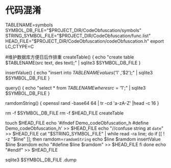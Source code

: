 # 代码混淆
TABLENAME=symbols
SYMBOL_DB_FILE="$PROJECT_DIR/CodeObfuscation/symbols"
STRING_SYMBOL_FILE="$PROJECT_DIR/CodeObfuscation/func.list"
HEAD_FILE="$PROJECT_DIR/CodeObfuscation/codeObfuscation.h"
export LC_CTYPE=C

#维护数据库方便日后作排重
createTable()
{
echo "create table $TABLENAME(src text, des text);" | sqlite3 $SYMBOL_DB_FILE
}

insertValue()
{
echo "insert into $TABLENAME values('$1' ,'$2');" | sqlite3 $SYMBOL_DB_FILE
}

query()
{
echo "select * from $TABLENAME where src='$1';" | sqlite3 $SYMBOL_DB_FILE
}

ramdomString()
{
openssl rand -base64 64 | tr -cd 'a-zA-Z' |head -c 16
}

rm -f $SYMBOL_DB_FILE
rm -f $HEAD_FILE
createTable

touch $HEAD_FILE
echo '#ifndef Demo_codeObfuscation_h
#define Demo_codeObfuscation_h' >> $HEAD_FILE
echo "//confuse string at `date`" >> $HEAD_FILE
cat "$STRING_SYMBOL_FILE" | while read -ra line; do
if [[ ! -z "$line" ]]; then
ramdom=`ramdomString`
echo $line $ramdom
insertValue $line $ramdom
echo "#define $line $ramdom" >> $HEAD_FILE
fi
done
echo "#endif" >> $HEAD_FILE


sqlite3 $SYMBOL_DB_FILE .dump
